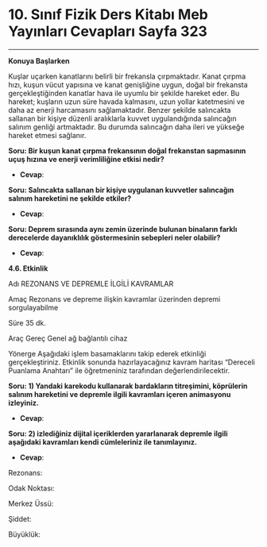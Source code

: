 # 10. Sınıf Fizik Ders Kitabı Meb Yayınları Cevapları Sayfa 323

---

**Konuya Başlarken**

Kuşlar uçarken kanatlarını belirli bir frekansla çırpmaktadır. Kanat çırpma hızı, kuşun vücut yapısına ve kanat genişliğine uygun, doğal bir frekansta gerçekleştiğinden kanatlar hava ile uyumlu bir şekilde hareket eder. Bu hareket; kuşların uzun süre havada kalmasını, uzun yollar katetmesini ve daha az enerji harcamasını sağlamaktadır. Benzer şekilde salıncakta sallanan bir kişiye düzenli aralıklarla kuvvet uygulandığında salıncağın salınım genliği artmaktadır. Bu durumda salıncağın daha ileri ve yükseğe hareket etmesi sağlanır.

**Soru: Bir kuşun kanat çırpma frekansının doğal frekanstan sapmasının uçuş hızına ve enerji verimliliğine etkisi nedir?**

-   **Cevap**:

**Soru: Salıncakta sallanan bir kişiye uygulanan kuvvetler salıncağın salınım hareketini ne şekilde etkiler?**

-   **Cevap**:

**Soru: Deprem sırasında aynı zemin üzerinde bulunan binaların farklı derecelerde dayanıklılık göstermesinin sebepleri neler olabilir?**

-   **Cevap**:

**4.6. Etkinlik**

Adı REZONANS VE DEPREMLE İLGİLİ KAVRAMLAR

 Amaç Rezonans ve depreme ilişkin kavramlar üzerinden depremi sorgulayabilme

 Süre 35 dk.

 Araç Gereç Genel ağ bağlantılı cihaz

 Yönerge Aşağıdaki işlem basamaklarını takip ederek etkinliği gerçekleştiriniz. Etkinlik sonunda hazırlayacağınız kavram haritası “Dereceli Puanlama Anahtarı” ile öğretmeniniz tarafından değerlendirilecektir.

**Soru: 1) Yandaki karekodu kullanarak bardakların titreşimini, köprülerin salınım hareketini ve depremle ilgili kavramları içeren animasyonu izleyiniz.**

-   **Cevap**:

**Soru: 2) izlediğiniz dijital içeriklerden yararlanarak depremle ilgili aşağıdaki kavramları kendi cümleleriniz ile tanımlayınız.**

-   **Cevap**:

Rezonans:

 Odak Noktası:

 Merkez Üssü:

 Şiddet:

 Büyüklük: